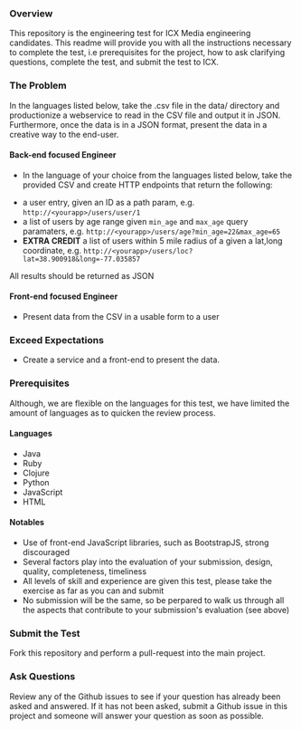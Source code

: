 ### Overview
This repository is the engineering test for ICX Media engineering candidates.  This readme will provide you with all the instructions necessary to complete the test, i.e prerequisites for the project, how to ask clarifying questions, complete the test, and submit the test to ICX.

### The Problem
In the languages listed below, take the .csv file in the data/ directory and productionize a webservice to read in the CSV file and output it in JSON.  Furthermore, once the data is in a JSON format, present the data in a creative way to the end-user.  

#### Back-end focused Engineer
- In the language of your choice from the languages listed below, take the provided CSV and create HTTP endpoints that return the following:
 * a user entry, given an ID as a path param, e.g. ```http://<yourapp>/users/user/1```
 * a list of users by age range given ```min_age``` and ```max_age``` query paramaters, e.g. ```http://<yourapp>/users/age?min_age=22&max_age=65```
 * **EXTRA CREDIT** a list of users within 5 mile radius of a given a lat,long coordinate, e.g. ```http://<yourapp>/users/loc?lat=38.900918&long=-77.035857```
 
All results should be returned as JSON

#### Front-end focused Engineer
- Present data from the CSV in a usable form to a user

### Exceed Expectations
- Create a service and a front-end to present the data.

### Prerequisites
Although, we are flexible on the languages for this test, we have limited the amount of languages as to quicken the review process.

#### Languages
- Java
- Ruby
- Clojure
- Python
- JavaScript
- HTML

#### Notables
- Use of front-end JavaScript libraries, such as BootstrapJS, strong discouraged
- Several factors play into the evaluation of your submission, design, quality, completeness, timeliness
- All levels of skill and experience are given this test, please take the exercise as far as you can and submit
- No submission will be the same, so be perpared to walk us through all the aspects that contribute to your submission's evaluation (see above)

### Submit the Test
Fork this repository and perform a pull-request into the main project.

### Ask Questions
Review any of the Github issues to see if your question has already been asked and answered.  If it has not been asked, submit a Github issue in this project and someone will answer your question as soon as possible.



